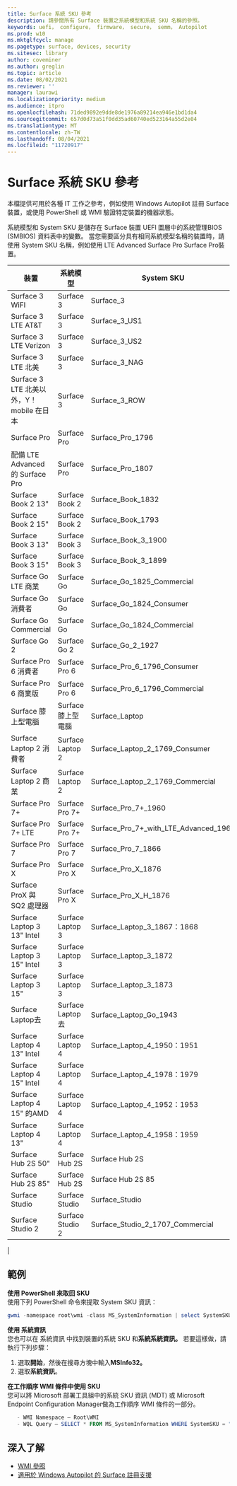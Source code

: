 ```yaml
---
title: Surface 系統 SKU 參考
description: 請參閱所有 Surface 裝置之系統模型和系統 SKU 名稱的參照。
keywords: uefi， configure， firmware， secure， semm， Autopilot
ms.prod: w10
ms.mktglfcycl: manage
ms.pagetype: surface, devices, security
ms.sitesec: library
author: coveminer
ms.author: greglin
ms.topic: article
ms.date: 08/02/2021
ms.reviewer: ''
manager: laurawi
ms.localizationpriority: medium
ms.audience: itpro
ms.openlocfilehash: 71ded9892e9dde8de1976a89214ea946e1bd1da4
ms.sourcegitcommit: 657d0d73a51f0dd35ad60740ed523164a55d2e04
ms.translationtype: MT
ms.contentlocale: zh-TW
ms.lasthandoff: 08/04/2021
ms.locfileid: "11720917"
---
```

# <a name="surface-system-sku-reference"></a>Surface 系統 SKU 參考

本檔提供可用於各種 IT 工作之參考，例如使用 Windows Autopilot 註冊 Surface 裝置，或使用 PowerShell 或 WMI 驗證特定裝置的機器狀態。

系統模型和 System SKU 是儲存在 Surface 裝置 UEFI 圖層中的系統管理BIOS (SMBIOS) 資料表中的變數。 當您需要區分具有相同系統模型名稱的裝置時，請使用 System SKU 名稱，例如使用 LTE Advanced Surface Pro Surface Pro裝置。

| 裝置   | 系統模型 | System SKU       |
| ---------- | ----------- | -------------- |
| Surface 3 WiFI                                               | Surface 3        | Surface_3                        |
| Surface 3 LTE AT&T                                           | Surface 3        | Surface_3_US1                    |
| Surface 3 LTE Verizon                                        | Surface 3        | Surface_3_US2                    |
| Surface 3 LTE 北美                                  | Surface 3        | Surface_3_NAG                    |
| Surface 3 LTE 北美以外，Y！mobile 在日本 | Surface 3        | Surface_3_ROW                    |
| Surface Pro                                                  | Surface Pro      | Surface_Pro_1796                 |
| 配備 LTE Advanced 的 Surface Pro                                | Surface Pro      | Surface_Pro_1807                 |
| Surface Book 2 13"                                        | Surface Book 2   | Surface_Book_1832                |
| Surface Book 2 15"                                        | Surface Book 2   | Surface_Book_1793                |
| Surface Book 3 13"                                        | Surface Book 3   | Surface_Book_3_1900                |
| Surface Book 3 15"                                        | Surface Book 3   | Surface_Book_3_1899
| Surface Go LTE 商業 | Surface Go | Surface_Go_1825_Commercial |
| Surface Go 消費者                                          | Surface Go       | Surface_Go_1824_Consumer         |
| Surface Go Commercial                                        | Surface Go       | Surface_Go_1824_Commercial       |
| Surface Go 2                                                 | Surface Go 2     | Surface_Go_2_1927                |
| Surface Pro 6 消費者                                       | Surface Pro 6    | Surface_Pro_6_1796_Consumer      |
| Surface Pro 6 商業版                                     | Surface Pro 6    | Surface_Pro_6_1796_Commercial    |
| Surface 膝上型電腦                                               | Surface 膝上型電腦   | Surface_Laptop                   |
| Surface Laptop 2 消費者                                    | Surface Laptop 2 | Surface_Laptop_2_1769_Consumer   |
| Surface Laptop 2 商業                                  | Surface Laptop 2 | Surface_Laptop_2_1769_Commercial |
| Surface Pro 7+                                               | Surface Pro 7+ | Surface_Pro_7+_1960|
| Surface Pro 7+ LTE                                           | Surface Pro 7+ | Surface_Pro_7+_with_LTE_Advanced_1961|
| Surface Pro 7                 | Surface Pro 7    | Surface_Pro_7_1866         |
| Surface Pro X                 | Surface Pro X    | Surface_Pro_X_1876         |
| Surface ProX 與 SQ2 處理器                | Surface Pro X    | Surface_Pro_X_H_1876        |
| Surface Laptop 3 13" Intel | Surface Laptop 3 | Surface_Laptop_3_1867：1868 |
| Surface Laptop 3 15" Intel | Surface Laptop 3 | Surface_Laptop_3_1872      |
| Surface Laptop 3 15"   | Surface Laptop 3 | Surface_Laptop_3_1873      |
| Surface Laptop去  | Surface Laptop去 | Surface_Laptop_Go_1943      |
| Surface Laptop 4 13" Intel | Surface Laptop 4 | Surface_Laptop_4_1950：1951 |
| Surface Laptop 4 15" Intel | Surface Laptop 4 | Surface_Laptop_4_1978：1979     |
| Surface Laptop 4 15" 的AMD   | Surface Laptop 4 | Surface_Laptop_4_1952：1953     |
| Surface Laptop 4 13"   | Surface Laptop 4 | Surface_Laptop_4_1958：1959    |
| Surface Hub 2S 50"  | Surface Hub 2S | Surface Hub 2S   |
| Surface Hub 2S 85"  | Surface Hub 2S | Surface Hub 2S 85   |
| Surface Studio | Surface Studio | Surface_Studio   |
| Surface Studio 2 | Surface Studio 2 | Surface_Studio_2_1707_Commercial   |
|

## <a name="examples"></a>範例

**使用 PowerShell 來取回 SKU**  
使用下列 PowerShell 命令來提取 System SKU 資訊：

 ``` powershell  
gwmi -namespace root\wmi -class MS_SystemInformation | select SystemSKU 
```

**使用 系統資訊**  
您也可以在 系統資訊 中找到裝置的系統 SKU 和**系統系統資訊。** 若要這樣做，請執行下列步驟：

1. 選取**開始**，然後在搜尋方塊中輸入**MSInfo32。**  
1. 選取**系統資訊**。

**在工作順序 WMI 條件中使用 SKU**  
您可以將 Microsoft 部署工具組中的系統 SKU 資訊 (MDT) 或 Microsoft Endpoint Configuration Manager做為工作順序 WMI 條件的一部分。

 ``` powershell  
    - WMI Namespace – Root\WMI
    - WQL Query – SELECT * FROM MS_SystemInformation WHERE SystemSKU = "Surface_Pro_1796"
 ```

## <a name="learn-more"></a>深入了解

- [WMI 參照](/windows/win32/wmisdk/wmi-reference)
- [適用於 Windows Autopilot 的 Surface 註冊支援](surface-autopilot-registration-support.md)
